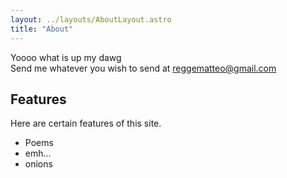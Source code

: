 ```yaml
---
layout: ../layouts/AboutLayout.astro
title: "About"
---
```


Yoooo what is up my dawg\
Send me whatever you wish to send at reggematteo@gmail.com

## Features

Here are certain features of this site.

- Poems
- emh...
- onions
